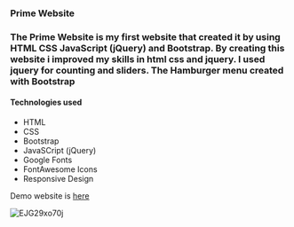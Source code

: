 ### Prime Website

### The Prime Website is my first website that created it by using HTML CSS JavaScript (jQuery) and Bootstrap. By creating this website i improved my skills in html css and jquery. I used jquery for counting and sliders. The Hamburger menu created with Bootstrap

#### Technologies used

- HTML
- CSS
- Bootstrap
- JavaSCript (jQuery)
- Google Fonts 
- FontAwesome Icons
- Responsive Design

Demo website is [here](https://github.com/Buzurgmehr)

![EJG29xo70j](https://user-images.githubusercontent.com/55697884/154243322-644e12f5-ae3a-48e5-8dcb-53f20c2deb95.jpg)
